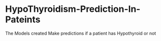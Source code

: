 # HypoThyroidism-Prediction-In-Pateints
The Models created Make predictions if a patient has Hypothyroid or not
